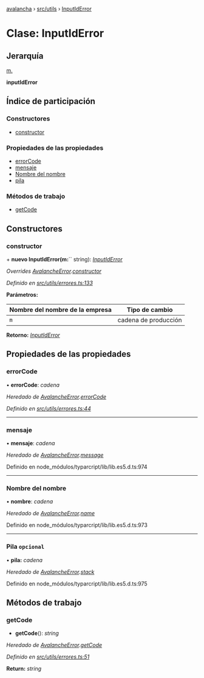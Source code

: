[avalancha](../README.md) › [src/utils](../modules/src_utils.md) › [InputIdError](src_utils.inputiderror.md)

# Clase: InputIdError

## Jerarquía

[m.](src_utils.avalancheerror.md)

**inputIdError**

## Índice de participación

### Constructores

* [constructor](src_utils.inputiderror.md#constructor)

### Propiedades de las propiedades

* [errorCode](src_utils.inputiderror.md#errorcode)
* [mensaje](src_utils.inputiderror.md#message)
* [Nombre del nombre](src_utils.inputiderror.md#name)
* [pila](src_utils.inputiderror.md#optional-stack)

### Métodos de trabajo

* [getCode](src_utils.inputiderror.md#getcode)

## Constructores

### constructor

\+ **nuevo InputIdError(m:**`` string): *[InputIdError](src_utils.inputiderror.md)*

*Overrides [AvalancheError](src_utils.avalancheerror.md).[constructor](src_utils.avalancheerror.md#constructor)*

*Definido en [src/utils/errores.ts:133](https://github.com/ava-labs/avalanchejs/blob/ae78dee/src/utils/errors.ts#L133)*

**Parámetros:**

| Nombre del nombre de la empresa | Tipo de cambio |
------ | ------ |
| `m` | cadena de producción |

**Retorno:** *[InputIdError](src_utils.inputiderror.md)*

## Propiedades de las propiedades

### errorCode

• **errorCode**: *cadena*

*Heredado de [AvalancheError](src_utils.avalancheerror.md).[errorCode](src_utils.avalancheerror.md#errorcode)*

*Definido en [src/utils/errores.ts:44](https://github.com/ava-labs/avalanchejs/blob/ae78dee/src/utils/errors.ts#L44)*

___

### mensaje

• **mensaje**: *cadena*

*Heredado de [AvalancheError](src_utils.avalancheerror.md).[message](src_utils.avalancheerror.md#message)*

Definido en node_módulos/typarcript/lib/lib.es5.d.ts:974

___

### Nombre del nombre

• **nombre**: *cadena*

*Heredado de [AvalancheError](src_utils.avalancheerror.md).[name](src_utils.avalancheerror.md#name)*

Definido en node_módulos/typarcript/lib/lib.es5.d.ts:973

___

### Pila `opcional`

• **pila:** *cadena*

*Heredado de [AvalancheError](src_utils.avalancheerror.md).[stack](src_utils.avalancheerror.md#optional-stack)*

Definido en node_módulos/typarcript/lib/lib.es5.d.ts:975

## Métodos de trabajo

### getCode

- **getCode**(): *string*

*Heredado de [AvalancheError](src_utils.avalancheerror.md).[getCode](src_utils.avalancheerror.md#getcode)*

*Definido en [src/utils/errores.ts:51](https://github.com/ava-labs/avalanchejs/blob/ae78dee/src/utils/errors.ts#L51)*

**Return:** *string*
